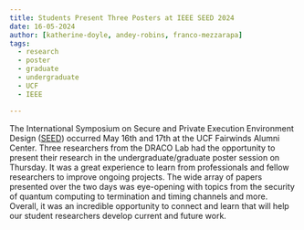 ```yaml
---
title: Students Present Three Posters at IEEE SEED 2024
date: 16-05-2024
author: [katherine-doyle, andey-robins, franco-mezzarapa]
tags:
  - research
  - poster
  - graduate
  - undergraduate
  - UCF
  - IEEE

---
```



The International Symposium on Secure and Private Execution Environment Design ([SEED](https://seed-symposium.org/2024/)) occurred May 16th and 17th at the UCF Fairwinds Alumni Center. Three researchers from the DRACO Lab had the opportunity to present their research in the undergraduate/graduate poster session on Thursday. It was a great experience to learn from professionals and fellow researchers to improve ongoing projects. The wide array of papers presented over the two days was eye-opening with topics from the security of quantum computing to termination and timing channels and more. Overall, it was an incredible opportunity to connect and learn that will help our student researchers develop current and future work. 